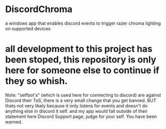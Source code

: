 # DiscordChroma
a windows app that enables discord events to trigger razer chroma lighting on supported devices

# all development to this project has been stoped, this repository is only here for someone else to continue if they so whish.

Note: "selfbot's" (which is used here for connecting to discord) are against Discord their ToS,
there is a very small change that you get banned.
BUT thats not very likely because it only listens for events and doesn't do anything else in discord it self.
and my app would fall outside of their statement here Discord Support page,
judge for your self.
You have been warned.
